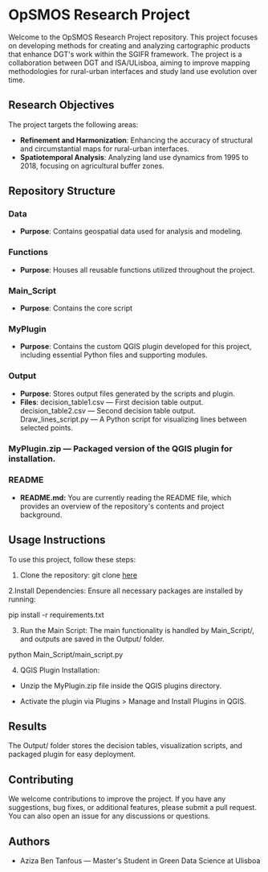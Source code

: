 # OpSMOS Research Project

Welcome to the OpSMOS Research Project repository. This project focuses on developing methods for creating and analyzing cartographic products that enhance DGT's work within the SGIFR framework. 
The project is a collaboration between DGT and ISA/ULisboa, aiming to improve mapping methodologies for rural-urban interfaces and study land use evolution over time.

## Research Objectives

The project targets the following areas:
- **Refinement and Harmonization**: Enhancing the accuracy of structural and circumstantial maps for rural-urban interfaces.
- **Spatiotemporal Analysis**: Analyzing land use dynamics from 1995 to 2018, focusing on agricultural buffer zones.
  
## Repository Structure

### Data
- **Purpose**: Contains geospatial data used for analysis and modeling.

### Functions
- **Purpose**: Houses all reusable functions utilized throughout the project.

### Main_Script
- **Purpose**: Contains the core script

### MyPlugin
- **Purpose**: Contains the custom QGIS plugin developed for this project, including essential Python files and supporting modules.

### Output
- **Purpose**: Stores output files generated by the scripts and plugin.
- **Files**:
decision_table1.csv — First decision table output.
decision_table2.csv — Second decision table output.
Draw_lines_script.py — A Python script for visualizing lines between selected points.

### MyPlugin.zip — Packaged version of the QGIS plugin for installation.

### README
- **README.md:** You are currently reading the README file, which provides an overview of the repository's contents and project background.

## Usage Instructions

To use this project, follow these steps:

1. Clone the repository:
git clone [here]([https://github.com/azizatanfous/Direct_Indirect_Interface.git])

2.Install Dependencies: Ensure all necessary packages are installed by running:

 pip install -r requirements.txt

3. Run the Main Script:
The main functionality is handled by Main_Script/, and outputs are saved in the Output/ folder.

python Main_Script/main_script.py

4. QGIS Plugin Installation:

 - Unzip the MyPlugin.zip file inside the QGIS plugins directory.

 -  Activate the plugin via Plugins > Manage and Install Plugins in QGIS.

## Results
The Output/ folder stores the decision tables, visualization scripts, and packaged plugin for easy deployment.

## Contributing

We welcome contributions to improve the project. If you have any suggestions, bug fixes, or additional features, please submit a pull request. You can also open an issue for any discussions or questions.


## Authors

- Aziza Ben Tanfous — Master's Student in Green Data Science at Ulisboa
